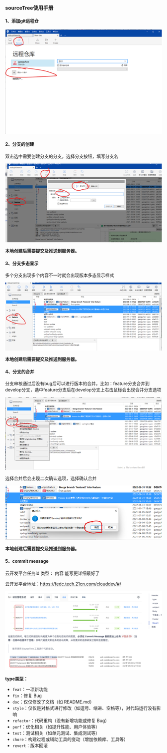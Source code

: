 ### sourceTree使用手册

#### 1、添加git远程仓

![image-20220831172743081](.\images\image-20220831172743081.png)

#### 2、分支的创建

双击选中需要创建分支的分支，选择分支按钮，填写分支名

![image-20220831173459148](.\images\image-20220831173459148.png)

**本地创建后需要提交及推送到服务器。**

#### 3、分支多态显示

多个分支出现多个内容不一时就会出现版本多态显示样式

![image-20220901082620754](.\images\image-20220901082620754.png)

**本地创建后需要提交及推送到服务器。**

#### 4、分支的合并

分支审核通过后没有bug后可以进行版本的合并，比如：feature分支合并到develop分支，选中feature分支后在develop分支上右击鼠标会出现合并分支选项

![image-20220901082953217](.\images\image-20220901082953217.png)

选择合并后会出现二次确认选项，选择确认合并

![image-20220901083217818](.\images\image-20220901083217818.png)

**本地创建后需要提交及推送到服务器。**

#### 5、commit message

云开发平台任务id 类型： 内容  能写更详细最好了

云开发平台地址：https://fedc.tech.21cn.com/clouddev/#/

![image-20220901084127485](.\images\image-20220901084127485.png)



**type类型：**

- `feat`：一项新功能
- `fix`：修复 Bug
- `doc`：仅仅修改了文档（如 README.md）
- `style`：仅仅是对格式进行修改（如逗号、缩进、空格等），对代码运行没有影响
- `refactor`：代码重构（没有新增功能或修复 Bug）
- `perf`：优化相关（如提升性能、用户体验等）
- `test`：测试相关（如单元测试、集成测试等）
- `chore`：构建过程或辅助工具的变动（增加依赖库、工具等）
- `revert`：版本回滚